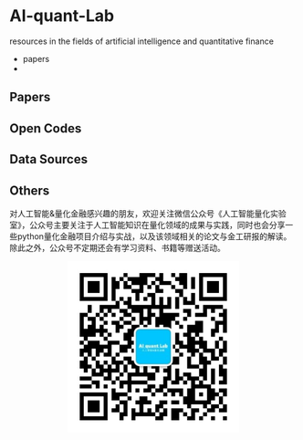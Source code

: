 # AI-quant-Lab
resources in the fields of artificial intelligence and quantitative finance
- papers
- 

## Papers

## Open Codes

## Data Sources


## Others
对人工智能&量化金融感兴趣的朋友，欢迎关注微信公众号《人工智能量化实验室》，公众号主要关注于人工智能知识在量化领域的成果与实践，同时也会分享一些python量化金融项目介绍与实战，以及该领域相关的论文与金工研报的解读。除此之外，公众号不定期还会有学习资料、书籍等赠送活动。
 <div  align="center">
    <img src="./OA.jpg" width="300" alt="人工智能量化实验室" align=center/>
  </div>
